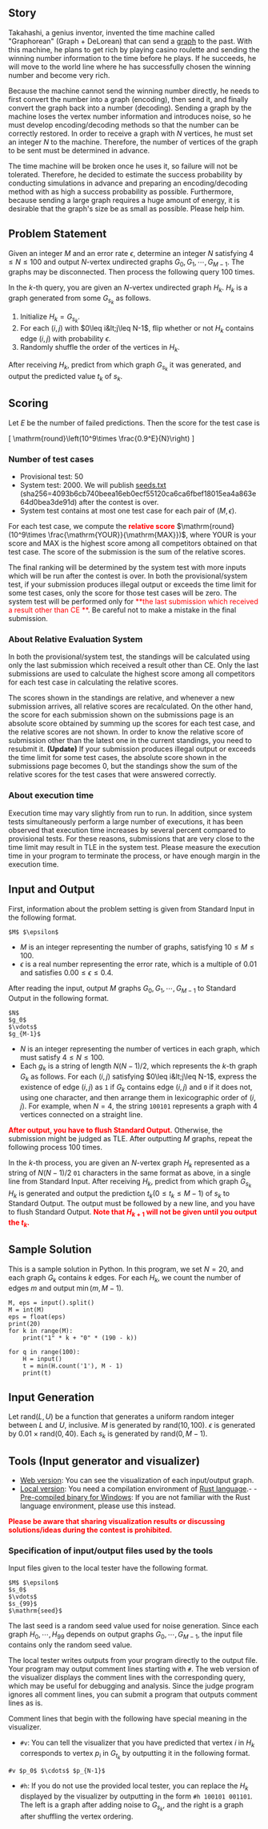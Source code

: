 ## Story

Takahashi, a genius inventor, invented the time machine called "Graphorean" (Graph + DeLorean) that can send a [graph](https://en.wikipedia.org/wiki/Graph_(abstract_data_type)) to the past.
With this machine, he plans to get rich by playing casino roulette and sending the winning number information to the time before he plays.
If he succeeds, he will move to the world line where he has successfully chosen the winning number and become very rich.

Because the machine cannot send the winning number directly, he needs to first convert the number into a graph (encoding), then send it, and finally convert the graph back into a number (decoding).
Sending a graph by the machine loses the vertex number information and introduces noise, so he must develop encoding/decoding methods so that the number can be correctly restored.
In order to receive a graph with $N$ vertices, he must set an integer $N$ to the machine.
Therefore, the number of vertices of the graph to be sent must be determined in advance.

The time machine will be broken once he uses it, so failure will not be tolerated.
Therefore, he decided to estimate the success probability by conducting simulations in advance and preparing an encoding/decoding method with as high a success probability as possible.
Furthermore, because sending a large graph requires a huge amount of energy, it is desirable that the graph's size be as small as possible.
Please help him.

## Problem Statement

Given an integer $M$ and an error rate $\epsilon$, determine an integer $N$ satisfying $4\leq N\leq 100$ and output $N$-vertex undirected graphs $G_0,G_1,\cdots,G_{M-1}$.
The graphs may be disconnected.
Then process the following query $100$ times.

In the $k$-th query, you are given an $N$-vertex undirected graph $H_k$.
$H_k$ is a graph generated from some $G_{s_k}$ as follows.

1. Initialize $H_k=G_{s_k}$.
2. For each $(i,j)$ with $0\leq i&lt;j\leq N-1$, flip whether or not $H_k$ contains edge $(i,j)$ with probability $\epsilon$.
3. Randomly shuffle the order of the vertices in $H_k$.

After receiving $H_k$, predict from which graph $G_{s_k}$ it was generated, and output the predicted value $t_k$ of $s_k$.

## Scoring

Let $E$ be the number of failed predictions.
Then the score for the test case is

\[
    \mathrm{round}\left(10^9\times \frac{0.9^E}{N}\right)
\]

### Number of test cases

- Provisional test: 50
- System test: 2000. We will publish [seeds.txt](https://img.atcoder.jp/ahc016/seeds.txt) (sha256=4093b6cb740beea16eb0ecf55120ca6ca6fbef18015ea4a863e64d0bea3de91d) after the contest is over.
- System test contains at most one test case for each pair of $(M,\epsilon)$.

For each test case, we compute the <font color="red">**relative score**</font> $\mathrm{round}(10^9\times \frac{\mathrm{YOUR}}{\mathrm{MAX}})$, where YOUR is your score and MAX is the highest score among all competitors obtained on that test case.
The score of the submission is the sum of the relative scores.

The final ranking will be determined by the system test with more inputs which will be run after the contest is over.
In both the provisional/system test, if your submission produces illegal output or exceeds the time limit for some test cases, only the score for those test cases will be zero.
The system test will be performed only for <font color="red">**the last submission which received a result other than CE **</font>.
Be careful not to make a mistake in the final submission.

### About Relative Evaluation System

In both the provisional/system test, the standings will be calculated using only the last submission which received a result other than CE.
Only the last submissions are used to calculate the highest score among all competitors for each test case in calculating the relative scores.

The scores shown in the standings are relative, and whenever a new submission arrives, all relative scores are recalculated.
On the other hand, the score for each submission shown on the submissions page is an absolute score obtained by summing up the scores for each test case, and the relative scores are not shown.
In order to know the relative score of submission other than the latest one in the current standings, you need to resubmit it.
**(Update)** If your submission produces illegal output or exceeds the time limit for some test cases, the absolute score shown in the submissions page becomes 0, but the standings show the sum of the relative scores for the test cases that were answered correctly.

### About execution time

Execution time may vary slightly from run to run.
In addition, since system tests simultaneously perform a large number of executions, it has been observed that execution time increases by several percent compared to provisional tests.
For these reasons, submissions that are very close to the time limit may result in TLE in the system test.
Please measure the execution time in your program to terminate the process, or have enough margin in the execution time.

## Input and Output

First, information about the problem setting is given from Standard Input in the following format.

```plain
$M$ $\epsilon$
```

- $M$ is an integer representing the number of graphs, satisfying $10\leq M\leq 100$.
- $\epsilon$ is a real number representing the error rate, which is a multiple of $0.01$ and satisfies $0.00\leq \epsilon\leq 0.4$.

After reading the input, output $M$ graphs $G_0,G_1,\cdots,G_{M-1}$ to Standard Output in the following format.

```plain
$N$
$g_0$
$\vdots$
$g_{M-1}$
```

- $N$ is an integer representing the number of vertices in each graph, which must satisfy $4\leq N\leq 100$.
- Each $g_k$ is a string of length $N(N-1)/2$, which represents the $k$-th graph $G_k$ as follows. For each $(i,j)$ satisfying $0\leq i&lt;j\leq N-1$, express the existence of edge $(i,j)$ as `1` if $G_k$ contains edge $(i,j)$ and `0` if it does not, using one character, and then arrange them in lexicographic order of $(i,j)$. For example, when $N=4$, the string `100101` represents a graph with $4$ vertices connected on a straight line.

<font color="red">**After output, you have to flush Standard Output.**</font>
Otherwise, the submission might be judged as TLE.
After outputting $M$ graphs, repeat the following process $100$ times.

In the $k$-th process, you are given an $N$-vertex graph $H_k$ represented as a string of $N(N-1)/2$ `01` characters in the same format as above, in a single line from Standard Input.
After receiving $H_k$, predict from which graph $G_{s_k}$ $H_k$ is generated and output the prediction $t_k (0\leq t_k\leq M-1)$ of $s_k$ to Standard Output.
The output must be followed by a new line, and you have to flush Standard Output.
<font color="red">**Note that $H_{k+1}$ will not be given until you output the $t_k$.**</font>

## Sample Solution

This is a sample solution in Python.
In this program, we set $N=20$, and each graph $G_k$ contains $k$ edges.
For each $H_k$, we count the number of edges $m$ and output $\min(m, M-1)$.

```plain
M, eps = input().split()
M = int(M)
eps = float(eps)
print(20)
for k in range(M):
    print("1" * k + "0" * (190 - k))

for q in range(100):
    H = input()
    t = min(H.count('1'), M - 1)
    print(t)
```

## Input Generation

Let $\mathrm{rand}(L,U)$ be a function that generates a uniform random integer between $L$ and $U$, inclusive.
$M$ is generated by $\mathrm{rand}(10,100)$.
$\epsilon$ is generated by $0.01\times \mathrm{rand}(0,40)$.
Each $s_k$ is generated by $\mathrm{rand}(0,M-1)$.

## Tools (Input generator and visualizer)

- [Web version](https://img.atcoder.jp/ahc016/d5f3c281.html?lang=en): You can see the visualization of each input/output graph.
- [Local version](https://img.atcoder.jp/ahc016/d5f3c281.zip): You need a compilation environment of [Rust language](https://www.rust-lang.org/).-   - [Pre-compiled binary for Windows](https://img.atcoder.jp/ahc016/d5f3c281_windows.zip): If you are not familiar with the Rust language environment, please use this instead.

<font color="red">**Please be aware that sharing visualization results or discussing solutions/ideas during the contest is prohibited.**</font>

### Specification of input/output files used by the tools

Input files given to the local tester have the following format.

```plain
$M$ $\epsilon$
$s_0$
$\vdots$
$s_{99}$
$\mathrm{seed}$
```

The last $\mathrm{seed}$ is a random seed value used for noise generation.
Since each graph $H_0,\cdots,H_{99}$ depends on output graphs $G_0,\cdots,G_{M-1}$, the input file contains only the random seed value.

The local tester writes outputs from your program directly to the output file.
Your program may output comment lines starting with `#`.
The web version of the visualizer displays the comment lines with the corresponding query, which may be useful for debugging and analysis.
Since the judge program ignores all comment lines, you can submit a program that outputs comment lines as is.

Comment lines that begin with the following have special meaning in the visualizer.

- `#v`: You can tell the visualizer that you have predicted that vertex $i$ in $H_k$ corresponds to vertex $p_i$ in $G_{t_k}$ by outputting it in the following format.

```plain
#v $p_0$ $\cdots$ $p_{N-1}$
```

- `#h`: If you do not use the provided local tester, you can replace the $H_k$ displayed by the visualizer by outputting in the form `#h 100101 001101`. The left is a graph after adding noise to $G_{s_k}$, and the right is a graph after shuffling the vertex ordering.